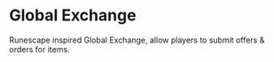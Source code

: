 # Global Exchange
Runescape inspired Global Exchange, allow players to submit offers &amp; orders for items.
